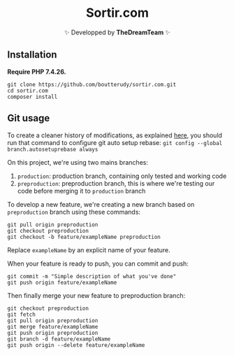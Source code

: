 <h1 align="center">Sortir.com</h1>
<p align="center">✨ Developped by <strong>TheDreamTeam</strong> ✨</p>  

## Installation
**Require PHP 7.4.26.**

    git clone https://github.com/boutterudy/sortir.com.git  
    cd sortir.com  
    composer install

## Git usage
To create a cleaner history of modifications, as explained [here](https://medium.com/@peterjussi/a-basic-git-workflow-for-smaller-projects-d8694d50297d#8d1a), you should run that command to configure git auto setup rebase:
``git config --global branch.autosetuprebase always``

On this project, we're using two mains branches:
1. ``production``: production branch, containing only tested and working code
2. ``preproduction``: preproduction branch, this is where we're testing our code before merging it to ``production`` branch

To develop a new feature, we're creating a new branch based on ``preproduction`` branch using these commands:

    git pull origin preproduction
    git checkout preproduction
    git checkout -b feature/exampleName preproduction

Replace ``exampleName`` by an explicit name of your feature.

When your feature is ready to push, you can commit and push:

    git commit -m "Simple description of what you've done"
    git push origin feature/exampleName

Then finally merge your new feature to preproduction branch:
    
    git checkout preproduction
    git fetch
    git pull origin preproduction
    git merge feature/exampleName
    git push origin preproduction
    git branch -d feature/exampleName
    git push origin --delete feature/exampleName
